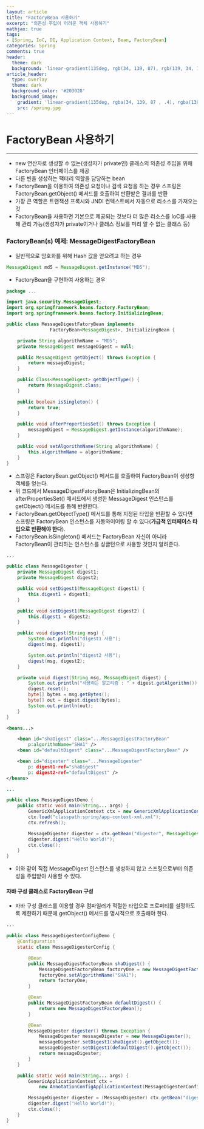 ```yaml
---
layout: article
title: "FactoryBean 사용하기"
excerpt: "의존성 주입이 어려운 객체 사용하기"
mathjax: true
tags:
- [Spring, IoC, DI, Application Context, Bean, FactoryBean]
categories: Spring
comments: true
header:
  theme: dark
  background: 'linear-gradient(135deg, rgb(34, 139, 87), rgb(139, 34, 139))'
article_header:
  type: overlay
  theme: dark
  background_color: '#203028'
  background_image:
    gradient: 'linear-gradient(135deg, rgba(34, 139, 87 , .4), rgba(139, 34, 139, .4))'
    src: /spring.jpg
---
```

# FactoryBean 사용하기

---


- new 연산자로 생성할 수 없는(생성자가 private인) 클래스의  의존성 주입을 위해 FactoryBean 인터페이스를 제공
- 다른 빈을 생성하는 팩터리 역할을 담당하는 bean
- FactoryBean을 이용하여 의존성 요청이나 검색 요청을 하는 경우 스프링은 FactoryBean.getObject() 메서드를 호출하여 반환받은 결과를 반환
- 가장 큰 역할은 트랜잭션 프록시와 JNDI 컨텍스트에서 자동으로 리소스를 가져오는 것
- FactoryBean을 사용하면 기본으로 제공되는 것보다 더 많은 리소스를 IoC를 사용해 관리 가능(생성자가 private이거나 클래스 정보를 미리 알 수 없는 클래스 등)


### FactoryBean(s) 예제: MessageDigestFactoryBean

- 일반적으로 암호화를 위해 Hash 값을 얻으려고 하는 경우

```java
MessageDigest md5 = MessageDigest.getInstance("MD5");
```


- FactoryBean을 구현하여 사용하는 경우

```java
package ...

import java.security.MessageDigest;
import org.springframework.beans.factory.FactoryBean;
import org.springframework.beans.factory.InitializingBean;

public class MessageDigestFatoryBean implements
				FactoryBean<MessageDigest>, InitializingBean {

	private String algorithmName = "MD5";
	private MessageDigest messageDigest = null;

	public MessageDigest getObject() throws Exception {
		return messageDigest;
	}

	public Class<MessageDigest> getObjectType() {
		return MessageDigest.class;
	}

	public boolean isSingleton() {
		return true;
	}

	public void afterPropertiesSet() throws Exception {
		messageDigest = MessageDigest.getInstance(algorithmName);
	}

	public void setAlgorithmName(String algorithmName) {
		this.algorithmName = algorithmName;
	}
}
```

- 스프링은 FactoryBean.getObject() 메서드를 호출하여 FactoryBean이 생성항 객체를 얻는다.
- 위 코드에서 MessageDigestFatoryBean은 InitializingBean의 afterPropertiesSet() 메서드에서 생성한 MessageDigest 인스턴스를 getObject() 메서드를 통해 반환한다.
- FactoryBean.getObjectType() 메서드를 통해 지정된 타입을 반환할 수 있다면 스프링은 FactoryBean 인스턴스를 자동와이어링 할 수 있다(**가급적 인터페이스 타입으로 반환해야 한다**).
- FactoryBean.isSingleton() 메서드는 FactoryBean 자신이 아니라 FactoryBean이 관리하는 인스턴스를 싱글턴으로 사용할 것인지 알려준다.

```java
...

public class MessageDigester {
	private MessageDigest digest1;
	private MessageDigest digest2;

	public void setDigest1(MessageDigest digest1) {
		this.digest1 = digest1;
	}

	public void setDigest1(MessageDigest digest2) {
		this.digest1 = digest2;
	}

	public void digest(String msg) {
		System.out.println("digest1 사용");
		digest(msg, digest1);

		System.out.println("digest2 사용");
		digest(msg, digest2);
	}

	private void digest(String msg, MessageDigest digest) {
		System.out.println("사용하는 알고리즘 : " + digest.getAlgorithm());
		digest.reset();
		byte[] bytes = msg.getBytes();
		byte[] out = digest.digest(bytes);
		System.out.println(out);
	}
}
```


```xml
<beans...>

	<bean id="shaDigest" class="...MessageDigestFactoryBean"
		p:algorithmName="SHA1" />
	<bean id="defaultDigest" class="...MessageDigestFactoryBean" />

	<bean id="digester" class="...MessageDigester"
		p: digest1-ref="shaDigest"
		p: digest2-ref="defaultDigest" />
</beans>
```


```java
...

public class MessageDigestDemo {
	public static void main(String... args) {
		GenericXmlApplicationContext ctx = new GenericXmlApplicationContext();
		ctx.load("classpath:spring/app-context-xml.xml");
		ctx.refresh();

		MessageDigester digester = ctx.getBean("digester", MessageDigest.class);
		digester.digest("Hello World!");
		ctx.close();
	}
}
```

- 이와 같이 직접 MessageDigest 인스턴스를 생성하지 않고 스프링으로부터 의존성을 주입받아 사용할 수 있다.


#### 자바 구성 클래스로 FactoryBean 구성

- 자바 구성 클래스를 이용할 경우 컴파일러가 적절한 타입으로 프로퍼티를 설정하도록 제한하기 때문에 getObject() 메서드를 명시적으로 호출해야 한다.

```java
...

public class MessageDigesterConfigDemo {
	@Configuration
	static class MessageDigesterConfig {

		@Bean
		public MessageDigestFactoryBean shaDigest() {
			MessageDigestFactoryBean factoryOne = new MessageDigestFactoryBean();
			factoryOne.setAlgorithmName("SHA1");
			return factoryOne;
		}

		@Bean
		public MessageDigestFactoryBean defaultDigest() {
			return new MessageDigestFactoryBean();
		}

		@Bean
		MessageDigester digester() throws Exception {
			MessageDigester messageDigester = new MessageDigester();
			messageDigester.setDigest1(shaDigest().getObject());
			messageDigester.setDigest1(defaultDigest().getObject());
			return messageDigester;
		}
	}

	public static void main(String... args) {
		GenericApplicationContext ctx =
			new AnnotationConfigApplicationContext(MessageDigesterConfig.class);

		MessageDigester digester = (MessageDigester) ctx.getBean("digester");
		digester.digest("Hello World!");
		ctx.close();
	}
}
```

